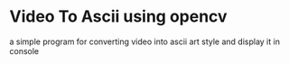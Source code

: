 # Video To Ascii using opencv

a simple program for converting video into ascii art style and display it in console
